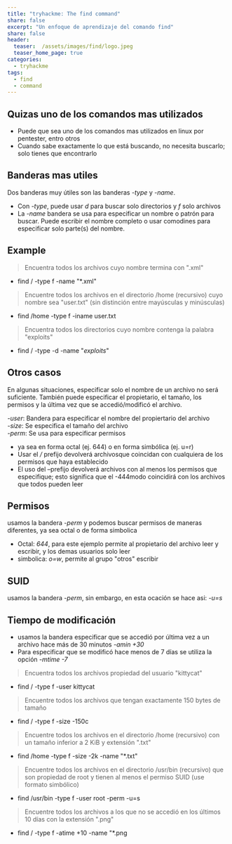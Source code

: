```yaml
---
title: "tryhackme: The find command"
share: false
excerpt: "Un enfoque de aprendizaje del comando find"
share: false
header:
  teaser:  /assets/images/find/logo.jpeg
  teaser_home_page: true
categories:
  - tryhackme
tags:
  - find
  - command
---
```

## Quizas uno de los comandos mas utilizados

- Puede que sea uno de los comandos mas utilizados en linux por pentester, entro otros
- Cuando sabe exactamente lo que está buscando, no necesita buscarlo; solo tienes que encontrarlo 

## Banderas mas utiles

Dos banderas muy útiles son las banderas *-type* y *-name*. 

- Con *-type*, puede usar _d_ para buscar solo directorios y _f_ solo archivos
- La *-name* bandera se usa para especificar un nombre o patrón para buscar. Puede escribir el nombre completo o usar comodines para especificar solo parte(s) del nombre.

## Example

> Encuentra todos los archivos cuyo nombre termina con ".xml"  
- find / -type f -name "*.xml"

> Encuentre todos los archivos en el directorio /home (recursivo) cuyo nombre sea "user.txt" (sin distinción entre mayúsculas y minúsculas)  
- find /home -type f -iname user.txt

> Encuentra todos los directorios cuyo nombre contenga la palabra "exploits"  
- find / -type -d -name "*exploits*"

## Otros casos

En algunas situaciones, especificar solo el nombre de un archivo no será suficiente. También puede especificar el propietario, el tamaño, los permisos y la última vez que se accedió/modificó el archivo.

*-user*: Bandera para especificar el nombre del propiertario del archivo   
*-size*: Se especifica el tamaño del archivo    
*-perm*: Se usa para especificar permisos
- ya sea en forma octal (ej. 644) o en forma simbólica (ej. u=r)    
- Usar el */* prefijo devolverá archivosque coincidan con cualquiera de los permisos que haya establecido     
- El uso del –prefijo devolverá archivos con al menos los permisos que especifique; esto significa que el -444modo coincidirá con los archivos que todos pueden leer

## Permisos
 usamos la bandera *-perm* y podemos buscar permisos de maneras diferentes, ya sea octal o de forma simbolica
 
 - Octal: *644*, para este ejemplo permite al propietario del archivo leer y escribir, y los demas usuarios solo leer
 - simbolica: *o=w*, permite al grupo "otros" escribir

## SUID

usamos la bandera *-perm*, sin embargo, en esta ocación se hace asi: *-u=s*

## Tiempo de modificación

- usamos la bandera especificar que se accedió por última vez a un archivo hace más de 30 minutos *-amin +30*
- Para especificar que se modificó hace menos de 7 días se utiliza la opción *-mtime -7*

> Encuentra todos los archivos propiedad del usuario "kittycat"  
- find / -type f -user kittycat

> Encuentre todos los archivos que tengan exactamente 150 bytes de tamaño  
- find / -type f -size -150c

> Encuentre todos los archivos en el directorio /home (recursivo) con un tamaño inferior a 2 KiB y extensión ".txt"  
- find /home -type f -size -2k -name "*.txt"

> Encuentre todos los archivos en el directorio /usr/bin (recursivo) que son propiedad de root y tienen al menos el permiso SUID (use formato simbólico)  
- find /usr/bin -type f -user root -perm -u=s

> Encuentre todos los archivos a los que no se accedió en los últimos 10 días con la extensión ".png"  
- find / -type f -atime +10 -name "*.png
